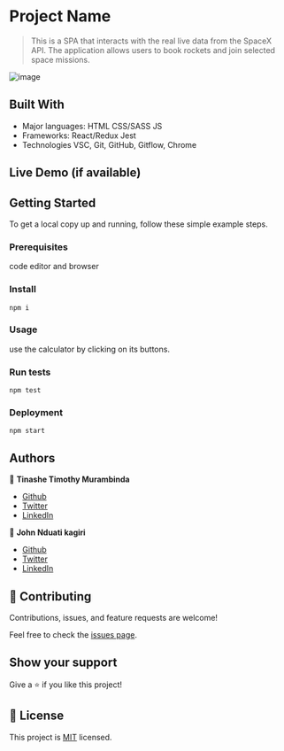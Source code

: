 # Project Name

> This is a SPA that interacts with the real live data from the SpaceX API. The application allows users to book rockets and join selected space missions.

![image](https://user-images.githubusercontent.com/59999191/180501201-81c89753-8164-4361-9e1d-bee05449efca.png)


## Built With

- Major languages: HTML CSS/SASS JS 
- Frameworks: React/Redux Jest
- Technologies VSC, Git, GitHub, Gitflow, Chrome

## Live Demo (if available)


## Getting Started

To get a local copy up and running, follow these simple example steps.

### Prerequisites
code editor and browser

### Install
`npm i`

### Usage
use the calculator by clicking on its buttons.

### Run tests
`npm test`

### Deployment
`npm start`


## Authors

👤 **Tinashe Timothy Murambinda**

* <a href="https://github.com/Draxeytina/">Github</a>
* <a href="https://twitter.com/tinamura2">Twitter</a>
* <a href="https://www.linkedin.com/in/timothy-tinashe-murambinda/">LinkedIn</a>

👤 **John Nduati kagiri**

* <a href="https://github.com/NduatiKagiri">Github</a>
* <a href="https://twitter.com/NduatiKagiri">Twitter</a>
* <a href="https://linkedin.com/in/nduati-kagiri/">LinkedIn</a>

## 🤝 Contributing

Contributions, issues, and feature requests are welcome!

Feel free to check the [issues page](../../issues/).

## Show your support

Give a ⭐️ if you like this project!

## 📝 License

This project is [MIT](./MIT.md) licensed.
